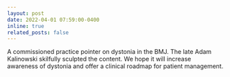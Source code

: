```yaml
---
layout: post
date: 2022-04-01 07:59:00-0400
inline: true
related_posts: false
---
```


A commissioned practice pointer on dystonia in the BMJ. The late Adam Kalinowski skilfully sculpted the content.  We hope it will increase awareness of dystonia and offer a clinical roadmap for patient management.      


